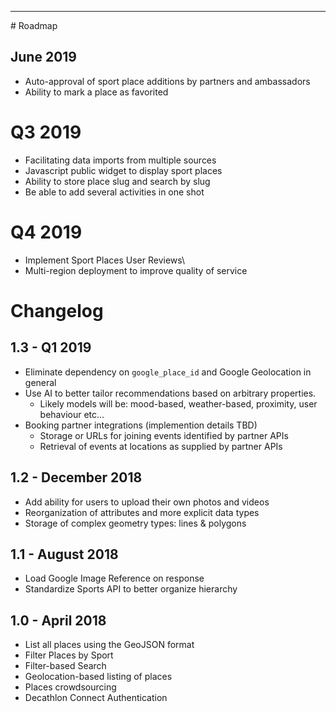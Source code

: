 <hr class="hr-section-sep">
# Roadmap

## June 2019
  * Auto-approval of sport place additions by partners and ambassadors
  * Ability to mark a place as favorited

# Q3 2019
  * Facilitating data imports from multiple sources
  * Javascript public widget to display sport places
  * Ability to store place slug and search by slug
  * Be able to add several activities in one shot 

# Q4 2019
  * Implement Sport Places User Reviews\
  * Multi-region deployment to improve quality of service

# Changelog

## 1.3 - Q1 2019
  * Eliminate dependency on `google_place_id` and Google Geolocation in general
  * Use AI to better tailor recommendations based on arbitrary properties.
      * Likely models will be: mood-based, weather-based, proximity, user
          behaviour etc...
  * Booking partner integrations (implemention details TBD)
    * Storage or URLs for joining events identified by partner APIs
    * Retrieval of events at locations as supplied by partner APIs

## 1.2 - December 2018
  * Add ability for users to upload their own photos and videos
  * Reorganization of attributes and more explicit data types
  * Storage of complex geometry types: lines & polygons

## 1.1 - August 2018
  * Load Google Image Reference on response
  * Standardize Sports API to better organize hierarchy

## 1.0 - April 2018
  * List all places using the GeoJSON format
  * Filter Places by Sport
  * Filter-based Search
  * Geolocation-based listing of places
  * Places crowdsourcing
  * Decathlon Connect Authentication
